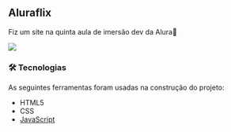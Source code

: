 ## Aluraflix
Fiz um site na quinta aula de imersão dev da Alura🚀

<img src="https://s3.us-west-2.amazonaws.com/secure.notion-static.com/357f72e1-92ae-4566-8454-31054d19e5e9/Screenshot_2021-09-20_at_16.11.16.png?X-Amz-Algorithm=AWS4-HMAC-SHA256&X-Amz-Credential=AKIAT73L2G45O3KS52Y5%2F20210920%2Fus-west-2%2Fs3%2Faws4_request&X-Amz-Date=20210920T191418Z&X-Amz-Expires=86400&X-Amz-Signature=1057a8c20d19d87bd38a41c5daed2df0ac3f7b002e20cb658f49f21df50d97a5&X-Amz-SignedHeaders=host&response-content-disposition=filename%20%3D%22Screenshot%25202021-09-20%2520at%252016.11.16.png%22"/>

### 🛠 Tecnologias

As seguintes ferramentas foram usadas na construção do projeto:

- HTML5
- CSS
- [JavaScript](https://www.javascript.com/)
